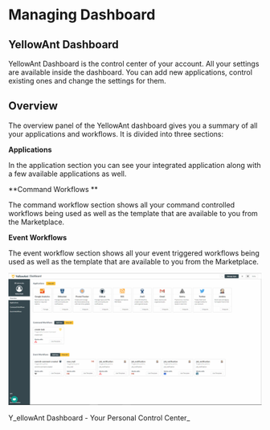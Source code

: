 # Managing Dashboard

## YellowAnt Dashboard

YellowAnt Dashboard is the control center of your account. All your settings are available inside the dashboard. You can add new applications, control existing ones and change the settings for them.

## Overview

The overview panel of the YellowAnt dashboard gives you a summary of all your applications and workflows. It is divided into three sections:

**Applications**

In the application section you can see your integrated application along with a few available applications as well.

**Command Workflows **

The command workflow section shows all your command controlled workflows being used as well as the template that are available to you from the Marketplace.

**Event Workflows**

The event workflow section shows all your event triggered workflows being used as well as the template that are available to you from the Marketplace.

![](../.gitbook/assets/image%20%2863%29.png)

Y_ellowAnt Dashboard - Your Personal Control Center_



